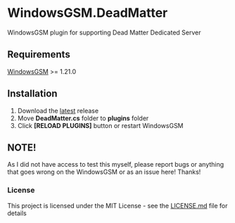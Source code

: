 # WindowsGSM.DeadMatter
WindowsGSM plugin for supporting Dead Matter Dedicated Server 

## Requirements
[WindowsGSM](https://github.com/WindowsGSM/WindowsGSM) >= 1.21.0

## Installation
1. Download the [latest](https://github.com/1stian/WindowsGSM.DeadMatter/releases/latest) release
1. Move **DeadMatter.cs** folder to **plugins** folder
1. Click **[RELOAD PLUGINS]** button or restart WindowsGSM

## NOTE!
As I did not have access to test this myself, please report bugs or anything that goes wrong on the WindowsGSM or as an issue here! Thanks!

### License
This project is licensed under the MIT License - see the [LICENSE.md](https://github.com/1stian/WindowsGSM.DeadMatter/blob/master/LICENSE) file for details

